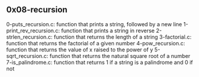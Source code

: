 ## 0x08-recursion

0-puts_recursion.c: function that prints a string, followed by a new line
1-print_rev_recursion.c: function that prints a string in reverse
2-strlen_recursion.c: function that returns the length of a string
3-factorial.c: function that returns the factorial of a given number
4-pow_recursion.c: function that returns the value of x raised to the power of y
5-sqrt_recursion.c: function that returns the natural square root of a number
7-is_palindrome.c: function that returns 1 if a string is a palindrome and 0 if not
